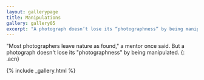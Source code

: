 ```yaml
---
layout: gallerypage
title: Manipulations
gallery: gallery05
excerpt: "A photograph doesn’t lose its “photographness” by being manipulated."
---
```


"Most photographers leave nature as found," a mentor once said. But a photograph doesn't lose its "photographness" by being manipulated.
{: .acn}

{% include _gallery.html %}
